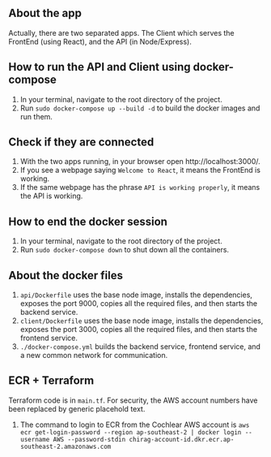 ## About the app
Actually, there are two separated apps. The Client which serves the FrontEnd (using React), and the API (in Node/Express).

## How to run the API and Client using docker-compose
1. In your terminal, navigate to the root directory of the project.
2. Run `sudo docker-compose up --build -d` to build the docker images and run them.


## Check if they are connected
1. With the two apps running, in your browser open http://localhost:3000/.
2. If you see a webpage saying `Welcome to React`, it means the FrontEnd is working.
3. If the same webpage has the phrase `API is working properly`, it means the API is working.


## How to end the docker session
1. In your terminal, navigate to the root directory of the project.
2. Run `sudo docker-compose down` to shut down all the containers.


## About the docker files
1. `api/Dockerfile` uses the base node image, installs the dependencies, exposes the port 9000, copies all the required files, and then starts the backend service.
2. `client/Dockerfile` uses the base node image, installs the dependencies, exposes the port 3000, copies all the required files, and then starts the frontend service.
3. `./docker-compose.yml` builds the backend service, frontend service, and a new common network for communication.


## ECR + Terraform
Terraform code is in `main.tf`. For security, the AWS account numbers have been replaced by generic placehold text.
1. The command to login to ECR from the Cochlear AWS account is `aws ecr get-login-password --region ap-southeast-2 | docker login --username AWS --password-stdin chirag-account-id.dkr.ecr.ap-southeast-2.amazonaws.com`